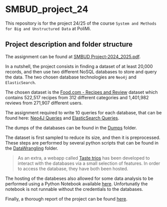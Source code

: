 # SMBUD_project_24

This repository is for the project 24/25 of the course `System and Methods for Big and Unstructured Data` at PoliMi.

## Project description and folder structure

The assignment can be found at [SMBUD Project-2024_2025.pdf](Assignment/SMBUD_Project_2024_2025.pdf).

In a nutshell, the project consists in finding a dataset of at least 20,000 records, and then use two different NoSQL databases to store and query the data. The two chosen database technologies are `Neo4j` and `ElasticSearch`.

The chosen dataset is the [Food.com - Recipes and Review](https://www.kaggle.com/datasets/irkaal/foodcom-recipes-and-reviews/data) dataset which contains 522,517 recipes from 312 different categories and 1,401,982 reviews from 271,907 different users.

The assignment required to write 10 queries for each database, that can be found here: [Neo4J Queries](Neo4J/QueriesNeo4J.md) and [ElasticSearch Queries](Elasticsearch/queriesElasticsearch.md).

The dumps of the databases can be found in the [Dumps](Dumps) folder.

The dataset is first sampled to reduce its size, and then it is preprocessed. These steps are performed by several python scripts that can be found in the [DataWrangling](DataWrangling) folder.

> As an extra, a webapp called [Taste trios](https://taste-trios-front-end.vercel.app/) has been developed to interact with the databases via a small selection of features. In order to access the database, they have both been hosted.

The hosting of the databeses also allowed for some data analysis to be performed using a Python Notebook available [here](DataAnalysis/DataAnalysis.ipynb). Unfortunatly the notebook is not runnable without the credentials to the databases.

Finally, a thorough report of the project can be found [here](Report/SMBUD_project_24_Report.pdf).

```

```
